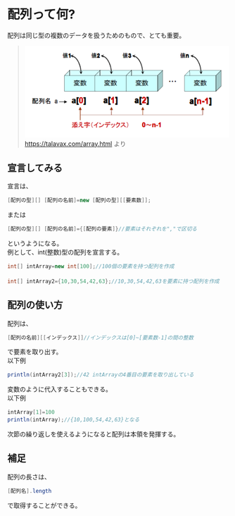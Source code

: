 # 配列って何?
配列は同じ型の複数のデータを扱うためのもので、とても重要。
>![Array](../img/chap02/array.png)
<br>https://talavax.com/array.html より

## 宣言してみる
宣言は、
```java
[配列の型][] [配列の名前]=new [配列の型][[要素数]];
```
または
```java
[配列の型][] [配列の名前]={[配列の要素]}//要素はそれぞれを","で区切る
```
というようになる。
<br>例として、int(整数)型の配列を宣言する。
```java
int[] intArray=new int[100];//100個の要素を持つ配列を作成

int[] intArray2={10,30,54,42,63};//10,30,54,42,63を要素に持つ配列を作成
```

## 配列の使い方
配列は、
```java
[配列の名前][[インデックス]]//インデックスは[0]~[要素数-1]の間の整数
```
で要素を取り出す。
<br>以下例
```java
println(intArray2[3]);//42 intArrayの4番目の要素を取り出している
```
変数のように代入することもできる。
<br>以下例
```java
intArray[1]=100
println(intArray);//{10,100,54,42,63}となる
```
次節の繰り返しを使えるようになると配列は本領を発揮する。

## 補足
配列の長さは、
```java
[配列名].length
```
で取得することができる。